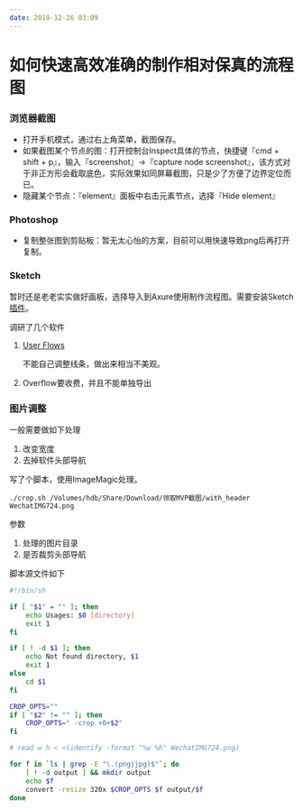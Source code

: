 ```yaml
---
date: 2019-12-26 03:09
---
```


# 如何快速高效准确的制作相对保真的流程图


### 浏览器截图

* 打开手机模式，通过右上角菜单，截图保存。
* 如果截图某个节点的图：打开控制台Inspect具体的节点，快捷键『cmd + shift + p』，输入『screenshot』→『capture node screenshot』，该方式对于非正方形会截取底色，实际效果如同屏幕截图，只是少了方便了边界定位而已。
* 隐藏某个节点：『element』面板中右击元素节点，选择『Hide element』


### Photoshop 

* 复制整张图到剪贴板：暂无太心怡的方案，目前可以用快速导致png后再打开复制。


### Sketch

暂时还是老老实实做好画板，选择导入到Axure使用制作流程图。需要安装Sketch[插件](https://forum.axure.com/t/check-out-our-axure-sketch-plugin-for-bringing-sketch-assets-into-axure-rp/50269)。

调研了几个软件

1. [User Flows](https://abynim.github.io/UserFlows)
    
    不能自己调整线条，做出来相当不美观。

1. Overflow要收费，并且不能单独导出

### 图片调整

一般需要做如下处理
1. 改变宽度
2. 去掉软件头部导航

写了个脚本，使用ImageMagic处理。

```shell
./crop.sh /Volumes/hdb/Share/Download/领取MVP截图/with_header
WechatIMG724.png
```

参数
1. 处理的图片目录
2. 是否裁剪头部导航

脚本源文件如下

```bash
#!/bin/sh

if [ "$1" = "" ]; then
	echo Usages: $0 [directory]
	exit 1
fi

if [ ! -d $1 ]; then
	echo Not found directory, $1
	exit 1
else
	cd $1
fi

CROP_OPTS=""
if [ "$2" != "" ]; then
	CROP_OPTS=" -crop +0+$2"
fi

# read w h < <(identify -format "%w %h" WechatIMG724.png)

for f in `ls | grep -E "\.(png|jpg)$"`; do
	[ ! -d output ] && mkdir output
	echo $f
	convert -resize 320x $CROP_OPTS $f output/$f
done

```